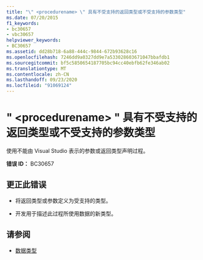 ```yaml
---
title: "\" <procedurename> \" 具有不受支持的返回类型或不受支持的参数类型"
ms.date: 07/20/2015
f1_keywords:
- bc30657
- vbc30657
helpviewer_keywords:
- BC30657
ms.assetid: dd28b718-6a88-444c-9844-672b93628c16
ms.openlocfilehash: 7246dd9a0327dd9e7a533028603671047bbafdb1
ms.sourcegitcommit: bf5c5850654187705bc94cc40ebfb62fe346ab02
ms.translationtype: MT
ms.contentlocale: zh-CN
ms.lasthandoff: 09/23/2020
ms.locfileid: "91069124"
---
```

# <a name="procedurename-has-a-return-type-that-is-not-supported-or-parameter-types-that-are-not-supported"></a>" \<procedurename> " 具有不受支持的返回类型或不受支持的参数类型

使用不能由 Visual Studio 表示的参数或返回类型声明过程。  
  
 **错误 ID：** BC30657  
  
## <a name="to-correct-this-error"></a>更正此错误  
  
- 将返回类型或参数定义为受支持的类型。  
  
- 开发用于描述此过程所使用数据的新类型。  
  
## <a name="see-also"></a>请参阅

- [数据类型](../language-reference/data-types/index.md)
